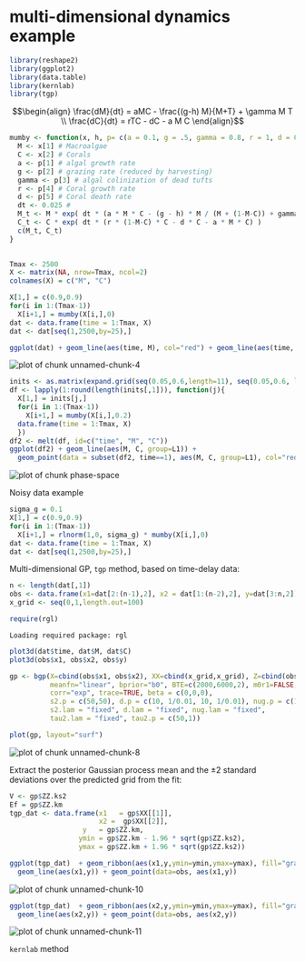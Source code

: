 multi-dimensional dynamics example
========================================================



```r
library(reshape2)
library(ggplot2)
library(data.table)
library(kernlab)
library(tgp)
```








$$\begin{align}
\frac{dM}{dt} = aMC - \frac{(g-h) M}{M+T} + \gamma M T \\
\frac{dC}{dt} = rTC - dC - a M C 
\end{align}$$


```r
mumby <- function(x, h, p= c(a = 0.1, g = .5, gamma = 0.8, r = 1, d = 0.44)){
  M <- x[1] # Macroalgae
  C <- x[2] # Corals
  a <- p[1] # algal growth rate
  g <- p[2] # grazing rate (reduced by harvesting)
  gamma <- p[3] # algal colinization of dead tufts
  r <- p[4] # Coral growth rate
  d <- p[5] # Coral death rate
  dt <- 0.025 # 
  M_t <- M * exp( dt * (a * M * C - (g - h) * M / (M + (1-M-C)) + gamma * M * (1-M-C)) )
  C_t <- C * exp( dt * (r * (1-M-C) * C - d * C - a * M * C) )
  c(M_t, C_t)
}
                  
```



```r
Tmax <- 2500
X <- matrix(NA, nrow=Tmax, ncol=2)
colnames(X) = c("M", "C")
```





```r
X[1,] = c(0.9,0.9)
for(i in 1:(Tmax-1))
  X[i+1,] = mumby(X[i,],0)
dat <- data.frame(time = 1:Tmax, X)
dat <- dat[seq(1,2500,by=25),]
```



```r
ggplot(dat) + geom_line(aes(time, M), col="red") + geom_line(aes(time, C), col="blue")
```

![plot of chunk unnamed-chunk-4](http://carlboettiger.info/assets/figures/2012-12-11-19bbd1028b-unnamed-chunk-4.png) 







```r
inits <- as.matrix(expand.grid(seq(0.05,0.6,length=11), seq(0.05,0.6, length=11)))
df <- lapply(1:round(length(inits[,1])), function(j){
  X[1,] = inits[j,]
  for(i in 1:(Tmax-1))
    X[i+1,] = mumby(X[i,],0.2)
  data.frame(time = 1:Tmax, X)
  })
df2 <- melt(df, id=c("time", "M", "C"))
ggplot(df2) + geom_line(aes(M, C, group=L1)) + 
  geom_point(data = subset(df2, time==1), aes(M, C, group=L1), col="red")
```

![plot of chunk phase-space](http://carlboettiger.info/assets/figures/2012-12-11-19bbd1028b-phase-space.png) 







Noisy data example


```r
sigma_g = 0.1
X[1,] = c(0.9,0.9)
for(i in 1:(Tmax-1))
  X[i+1,] = rlnorm(1,0, sigma_g) * mumby(X[i,],0)
dat <- data.frame(time = 1:Tmax, X)
dat <- dat[seq(1,2500,by=25),]
```



Multi-dimensional GP, `tgp` method, based on time-delay data:



```r
n <- length(dat[,1])
obs <- data.frame(x1=dat[2:(n-1),2], x2 = dat[1:(n-2),2], y=dat[3:n,2])
x_grid <- seq(0,1,length.out=100)
```



```r
require(rgl)
```

```
Loading required package: rgl
```

```r
plot3d(dat$time, dat$M, dat$C)
plot3d(obs$x1, obs$x2, obs$y)
```




```r
gp <- bgp(X=cbind(obs$x1, obs$x2), XX=cbind(x_grid,x_grid), Z=cbind(obs$y), verb=0,
          meanfn="linear", bprior="b0", BTE=c(2000,6000,2), m0r1=FALSE,
          corr="exp", trace=TRUE, beta = c(0,0,0),
          s2.p = c(50,50), d.p = c(10, 1/0.01, 10, 1/0.01), nug.p = c(10, 1/0.01, 10, 1/0.01),
          s2.lam = "fixed", d.lam = "fixed", nug.lam = "fixed", 
          tau2.lam = "fixed", tau2.p = c(50,1))
```



```r
plot(gp, layout="surf")
```

![plot of chunk unnamed-chunk-8](http://carlboettiger.info/assets/figures/2012-12-11-19bbd1028b-unnamed-chunk-8.png) 



Extract the posterior Gaussian process mean and the $\pm 2$ standard deviations over the predicted grid from the fit:


```r
V <- gp$ZZ.ks2
Ef = gp$ZZ.km
tgp_dat <- data.frame(x1   = gp$XX[[1]], 
                      x2 =  gp$XX[[2]],
                  y   = gp$ZZ.km, 
                 ymin = gp$ZZ.km - 1.96 * sqrt(gp$ZZ.ks2), 
                 ymax = gp$ZZ.km + 1.96 * sqrt(gp$ZZ.ks2))
```





```r
ggplot(tgp_dat)  + geom_ribbon(aes(x1,y,ymin=ymin,ymax=ymax), fill="gray80") +
  geom_line(aes(x1,y)) + geom_point(data=obs, aes(x1,y)) 
```

![plot of chunk unnamed-chunk-10](http://carlboettiger.info/assets/figures/2012-12-11-19bbd1028b-unnamed-chunk-10.png) 



```r
ggplot(tgp_dat)  + geom_ribbon(aes(x2,y,ymin=ymin,ymax=ymax), fill="gray80") +
  geom_line(aes(x2,y)) + geom_point(data=obs, aes(x2,y)) 
```

![plot of chunk unnamed-chunk-11](http://carlboettiger.info/assets/figures/2012-12-11-19bbd1028b-unnamed-chunk-11.png) 




`kernlab` method

